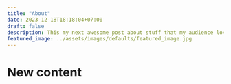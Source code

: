```yaml
---
title: "About"
date: 2023-12-18T18:18:04+07:00
draft: false
description: This my next awesome post about stuff that my audience love to read.
featured_image: ../assets/images/defaults/featured_image.jpg
---
```


# New content
